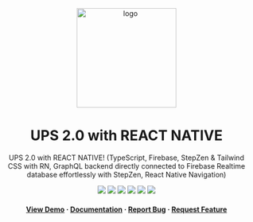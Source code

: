 <div align="center">

  <img src="https://user-images.githubusercontent.com/99184393/210092556-9aba6b25-f11e-46e2-a145-58d47565bff2.png" alt="logo" width="200" height="auto" />
  
  # UPS 2.0 with REACT NATIVE
  
  <p>
UPS 2.0 with REACT NATIVE! (TypeScript, Firebase, StepZen & Tailwind CSS with RN, GraphQL backend directly connected to Firebase Realtime database effortlessly with StepZen, React Native Navigation)
  </p>
  
  
<!-- Badges -->

<a href="#" target="_blank">![](https://img.shields.io/badge/Ios%2FAndroid-Up-green)</a>
![](https://img.shields.io/badge/Maintained-Yes-indigo)
![](https://img.shields.io/github/forks/SashenJayathilaka/UPS-Clone.svg)
![](https://img.shields.io/github/stars/SashenJayathilaka/UPS-Clone.svg)
![](https://img.shields.io/github/issues/SashenJayathilaka/UPS-Clone)
![](https://img.shields.io/github/last-commit/SashenJayathilaka/UPS-Clone)

<h4>
    <a href="">View Demo</a>
  <span> · </span>
    <a href="https://github.com/SashenJayathilaka/UPS-Clone/blob/master/README.md">Documentation</a>
  <span> · </span>
    <a href="https://github.com/SashenJayathilaka/UPS-Clone/issues">Report Bug</a>
  <span> · </span>
    <a href="https://github.com/SashenJayathilaka/UPS-Clone/issues">Request Feature</a>
  </h4>
</div>

<br />
